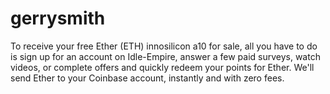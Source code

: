 # gerrysmith
To receive your free Ether (ETH) innosilicon a10 for sale, all you have to do is sign up for an account on Idle-Empire, answer a few paid surveys, watch videos, or complete offers and quickly redeem your points for Ether. We'll send Ether to your Coinbase account, instantly and with zero fees.
